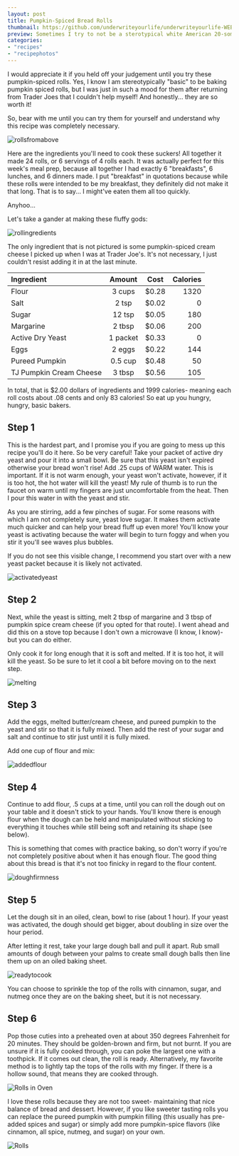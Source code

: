 ```yaml
---
layout: post
title: Pumpkin-Spiced Bread Rolls
thumbnail: https://github.com/underwriteyourlife/underwriteyourlife-WEBSITE/blob/master/images/mealprep/week4/pumpkinrolls/Close-Up%20of%20Pumpkin%20Rolls.jpg?raw=true
preview: Sometimes I try to not be a sterotypical white American 20-something female. Other times I just embrace it. 
categories:
- "recipes"
- "recipephotos"
---
```


I would appreciate it if you held off your judgement until you try these pumpkin-spiced rolls. Yes, I know I am stereotypically "basic" to be baking pumpkin spiced rolls, but I was just in such a mood for them after returning from Trader Joes that I couldn't help myself! And honestly... they are so worth it!

So, bear with me until you can try them for yourself and understand why this recipe was completely necessary. 

![rollsfromabove](https://github.com/underwriteyourlife/underwriteyourlife-WEBSITE/blob/master/images/mealprep/week4/pumpkinrolls/Pumpkin%20Rolls%20(above).jpg?raw=true "Rolls from Above")

Here are the ingredients you'll need to cook these suckers! All together it made 24 rolls, or 6 servings of 4 rolls each. It was actually perfect for this week's meal prep, because all together I had exactly 6 "breakfasts", 6 lunches, and 6 dinners made. I put "breakfast" in quotations because while these rolls were intended to be my breakfast, they definitely did not make it that long. That is to say... I might've eaten them all too quickly. 

Anyhoo...

Let's take a gander at making these fluffy gods:

![rollingredients](https://github.com/underwriteyourlife/underwriteyourlife-WEBSITE/blob/master/images/mealprep/week4/pumpkinrolls/Pumpkin%20Roll%20Ingredients.jpg?raw=true "Total Ingredients")

The only ingredient that is not pictured is some pumpkin-spiced cream cheese I picked up when I was at Trader Joe's. It's not necessary, I just couldn't resist adding it in at the last minute. 

**Ingredient** | **Amount** | **Cost** |   **Calories**
|:------------- |:-------------:| :-----:|   -----:|
Flour	|3	cups	| $0.28 |	1320
Salt	|2	tsp	| $0.02 |	0
Sugar	|12	tsp	| $0.05 |	180
Margarine|	2	tbsp	| $0.06 |	200
Active Dry Yeast|	1	packet	| $0.33 |	0
Eggs |	2	eggs|	 $0.22 |	144
Pureed Pumpkin|	0.5	cup	| $0.48 |	50
TJ Pumpkin Cream Cheese	|3	tbsp|	 $0.56 |	105

In total, that is $2.00 dollars of ingredients and 1999 calories- meaning each roll costs about .08 cents and only 83 calories! So eat up you hungry, hungry, basic bakers. 

<h2> Step 1 </h2>

This is the hardest part, and I promise you if you are going to mess up this recipe you'll do it here. So be very careful! Take your packet of active dry yeast and pour it into a small bowl. Be sure that this yeast isn't expired otherwise your bread won't rise!
Add .25 cups of WARM water. This is important. If it is not warm enough, your yeast won't activate, however, if it is too hot, the hot water will kill the yeast! My rule of thumb is to run the faucet on warm until my fingers are just uncomfortable from the heat. Then I pour this water in with the yeast and stir. 

As you are stirring, add a few pinches of sugar. For some reasons with which I am not completely sure, yeast love sugar. It makes them activate much quicker and can help your bread fluff up even more! You'll know your yeast is activating because the water will begin to turn foggy and when you stir it you'll see waves plus bubbles. 

If you do not see this visible change, I recommend you start over with a new yeast packet because it is likely not activated. 

![activatedyeast](https://github.com/underwriteyourlife/underwriteyourlife-WEBSITE/blob/master/images/mealprep/week4/pumpkinrolls/Yeast.jpg?raw=true "activated yeast")

<h2> Step 2 </h2>

Next, while the yeast is sitting, melt 2 tbsp of margarine and 3 tbsp of pumpkin spice cream cheese (if you opted for that route). I went ahead and did this on a stove top because I don't own a microwave (I know, I know)- but you can do either. 

Only cook it for long enough that it is soft and melted. If it is too hot, it will kill the yeast. So be sure to let it cool a bit before moving on to the next step. 

![melting](https://github.com/underwriteyourlife/underwriteyourlife-WEBSITE/blob/master/images/mealprep/week4/pumpkinrolls/Melting%20Cream%20Cheese%20and%20Buttter.jpg?raw=true "Melting Butter and Cream Cheese")

<h2> Step 3 </h2>

Add the eggs, melted butter/cream cheese, and pureed pumpkin to the yeast and stir so that it is fully mixed. Then add the rest of your sugar and salt and continue to stir just until it is fully mixed. 

Add one cup of flour and mix: 

![addedflour](https://github.com/underwriteyourlife/underwriteyourlife-WEBSITE/blob/master/images/mealprep/week4/pumpkinrolls/Unmixed%20Dough.jpg?raw=true "Added Flour")

<h2> Step 4 </h2>

Continue to add flour, .5 cups at a time, until you can roll the dough out on your table and it doesn't stick to your hands. You'll know there is enough flour when the dough can be held and manipulated without sticking to everything it touches while still being soft and retaining its shape (see below). 

This is something that comes with practice baking, so don't worry if you're not completely positive about when it has enough flour. The good thing about this bread is that it's not too finicky in regard to the flour content. 

![doughfirmness](https://github.com/underwriteyourlife/underwriteyourlife-WEBSITE/blob/master/images/mealprep/week4/pumpkinrolls/Dough%20Firmness.jpg?raw=true "Dough Firmness Test")

<h2> Step 5 </h2>

Let the dough sit in an oiled, clean, bowl to rise (about 1 hour). If your yeast was activated, the dough should get bigger, about doubling in size over the hour period. 

After letting it rest, take your large dough ball and pull it apart. Rub small amounts of dough between your palms to create small dough balls then line them up on an oiled baking sheet. 

![readytocook](https://github.com/underwriteyourlife/underwriteyourlife-WEBSITE/blob/master/images/mealprep/week4/pumpkinrolls/Unbaked%20Rolls.jpg?raw=true "Dough Ready to Cook")

You can choose to sprinkle the top of the rolls with cinnamon, sugar, and nutmeg once they are on the baking sheet, but it is not necessary. 

<h2> Step 6 </h2>

Pop those cuties into a preheated oven at about 350 degrees Fahrenheit for 20 minutes. They should be golden-brown and firm, but not burnt. If you are unsure if it is fully cooked through, you can poke the largest one with a toothpick. If it comes out clean, the roll is ready. Alternatively, my favorite method is to lightly tap the tops of the rolls with my finger. If there is a hollow sound, that means they are cooked through. 

![Rolls in Oven](https://github.com/underwriteyourlife/underwriteyourlife-WEBSITE/blob/master/images/mealprep/week4/pumpkinrolls/Pumpkin%20Rolls%20in%20Oven.jpg?raw=true "Rolls in Oven")

I love these rolls because they are not too sweet- maintaining that nice balance of bread and dessert. However, if you like sweeter tasting rolls you can replace the pureed pumpkin with pumpkin filling (this usually has pre-added spices and sugar) or simply add more pumpkin-spice flavors (like cinnamon, all spice, nutmeg, and sugar) on your own. 

![Rolls](https://github.com/underwriteyourlife/underwriteyourlife-WEBSITE/blob/master/images/mealprep/week4/pumpkinrolls/Close-Up%20of%20Pumpkin%20Rolls.jpg?raw=true "Rolls")
